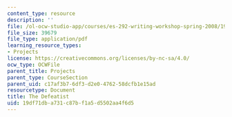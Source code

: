 ```yaml
---
content_type: resource
description: ''
file: /ol-ocw-studio-app/courses/es-292-writing-workshop-spring-2008/19df71dba731c87bf1a5d5502aa4f6d5_MITES_292S08_the_def.pdf
file_size: 39679
file_type: application/pdf
learning_resource_types:
- Projects
license: https://creativecommons.org/licenses/by-nc-sa/4.0/
ocw_type: OCWFile
parent_title: Projects
parent_type: CourseSection
parent_uid: c17af3b7-6df3-d2e0-4762-58dcfb1e15ad
resourcetype: Document
title: The Defeatist
uid: 19df71db-a731-c87b-f1a5-d5502aa4f6d5
---
```

